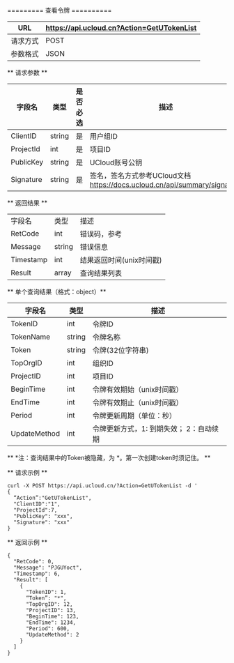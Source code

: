 

\========= 查看令牌 ==========

| URL  | <https://api.ucloud.cn?Action=GetUTokenList> |
| ---- | -------------------------------------------- |
| 请求方式 | POST                                         |
| 参数格式 | JSON                                         |

\*\* 请求参数 \*\*

| 字段名       | 类型     | 是否必选 | 描述                                                               |
| --------- | ------ | ---- | ---------------------------------------------------------------- |
| ClientID  | string | 是    | 用户组ID                                                            |
| ProjectId | int    | 是    | 项目ID                                                             |
| PublicKey | string | 是    | UCloud账号公钥                                                       |
| Signature | string | 是    | 签名，签名方式参考UCloud文档 <https://docs.ucloud.cn/api/summary/signature> |

\*\* 返回结果 \*\*

|           |        |                                                           |
| --------- | ------ | --------------------------------------------------------- |
| 字段名       | 类型     | 描述                                                        |
| RetCode   | int    | 错误码，参考 [](/management_monitor/utoken/developer/errorcode) |
| Message   | string | 错误信息                                                      |
| Timestamp | int    | 结果返回时间(unix时间戳)                                           |
| Result    | array  | 查询结果列表                                                    |

\*\* 单个查询结果（格式：object）\*\*

| 字段名          | 类型     | 描述                     |
| ------------ | ------ | ---------------------- |
| TokenID      | int    | 令牌ID                   |
| TokenName    | string | 令牌名称                   |
| Token        | string | 令牌(32位字符串)             |
| TopOrgID     | int    | 组织ID                   |
| ProjectID    | int    | 项目ID                   |
| BeginTime    | int    | 令牌有效期始（unix时间戳）        |
| EndTime      | int    | 令牌有效期止（unix时间戳）        |
| Period       | int    | 令牌更新周期（单位：秒）           |
| UpdateMethod | int    | 令牌更新方式，1: 到期失效； 2：自动续期 |

\*\* \*注：查询结果中的Token被隐藏，为 \*。第一次创建token时须记住。 \*\*

\*\* 请求示例 \*\*

``` 
curl -X POST https://api.ucloud.cn/?Action=GetUTokenList -d '
{
  “Action”:"GetUTokenList",
  "ClientID":"1",
  "ProjectId":7,
  "PublicKey": "xxx",
  "Signature": "xxx"
}

```

\*\* 返回示例 \*\*

    {
      "RetCode": 0,
      "Message": "PJGUYoct",
      "Timestamp": 6,
      "Result": [
        {
          "TokenID": 1,
          “Token”: "*",
          "TopOrgID": 12,
          "ProjectID": 13,
          "BeginTime": 123,
          "EndTime": 1234,
          "Period": 600,
          "UpdateMethod": 2
        }
      ]
    }
